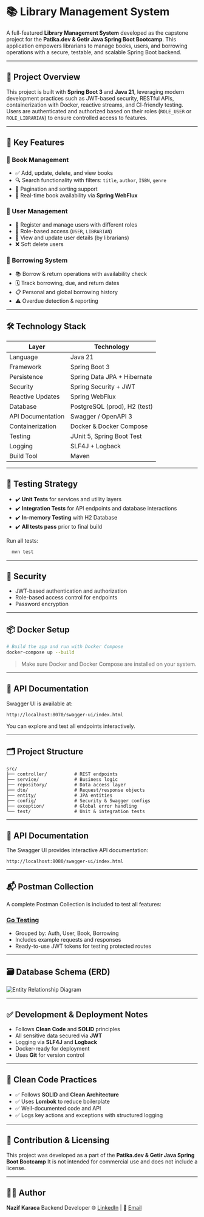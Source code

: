 # 📚 Library Management System

A full-featured **Library Management System** developed as the capstone project for the **Patika.dev & Getir Java Spring Boot Bootcamp**. This application empowers librarians to manage books, users, and borrowing operations with a secure, testable, and scalable Spring Boot backend.

---

## 🧭 Project Overview

This project is built with **Spring Boot 3** and **Java 21**, leveraging modern development practices such as JWT-based security, RESTful APIs, containerization with Docker, reactive streams, and CI-friendly testing. Users are authenticated and authorized based on their roles (`ROLE_USER` or `ROLE_LIBRARIAN`) to ensure controlled access to features.

---

## 🎯 Key Features

### 📕 Book Management
- ✅ Add, update, delete, and view books
- 🔍 Search functionality with filters: `title`, `author`, `ISBN`, `genre`
- 📄 Pagination and sorting support
- 🔄 Real-time book availability via **Spring WebFlux**

### 👤 User Management
- 👥 Register and manage users with different roles
- 🔐 Role-based access (`USER`, `LIBRARIAN`)
- 🧾 View and update user details (by librarians)
- ❌ Soft delete users

### 🔄 Borrowing System
- 📚 Borrow & return operations with availability check
- 🗓️ Track borrowing, due, and return dates
- 📋 Personal and global borrowing history
- ⚠️ Overdue detection & reporting

---

## 🛠️ Technology Stack

| Layer              | Technology                       |
|-------------------|-----------------------------------|
| Language           | Java 21                          |
| Framework          | Spring Boot 3                    |
| Persistence        | Spring Data JPA + Hibernate      |
| Security           | Spring Security + JWT            |
| Reactive Updates   | Spring WebFlux                   |
| Database           | PostgreSQL (prod), H2 (test)     |
| API Documentation  | Swagger / OpenAPI 3              |
| Containerization   | Docker & Docker Compose          |
| Testing            | JUnit 5, Spring Boot Test         |
| Logging            | SLF4J + Logback                  |
| Build Tool         | Maven                            |

---

## 🧪 Testing Strategy

- ✔️ **Unit Tests** for services and utility layers
- ✔️ **Integration Tests** for API endpoints and database interactions
- ✔️ **In-memory Testing** with H2 Database
- ✔️ **All tests pass** prior to final build

Run all tests:
```bash
  mvn test
```
---

## 🔐 Security

- JWT-based authentication and authorization
- Role-based access control for endpoints
- Password encryption

---

## 📦 Docker Setup

```bash
# Build the app and run with Docker Compose
docker-compose up --build
````

> Make sure Docker and Docker Compose are installed on your system.

---

## 📡 API Documentation

Swagger UI is available at:

```
http://localhost:8070/swagger-ui/index.html
```

You can explore and test all endpoints interactively.

---

## 🗂️ Project Structure

```
src/
├── controller/          # REST endpoints
├── service/             # Business logic
├── repository/          # Data access layer
├── dto/                 # Request/response objects
├── entity/              # JPA entities
├── config/              # Security & Swagger configs
├── exception/           # Global error handling
└── test/                # Unit & integration tests
```

---

## 📑 API Documentation

The Swagger UI provides interactive API documentation:
```
http://localhost:8080/swagger-ui/index.html
````

---

## 📬 Postman Collection

A complete Postman Collection is included to test all features: <h3><a href="https://postman.co/workspace/Personal-Workspace~df22195b-a6bf-4bb0-8f17-2502150396c2/collection/35081217-2e7edf5a-ccfd-4666-8b56-a3d826bb14bd?action=share&creator=35081217&active-environment=35081217-fc0abc9e-3263-4c57-9621-4ff61e38a93e">Go Testing</a></h3>

* Grouped by: Auth, User, Book, Borrowing
* Includes example requests and responses
* Ready-to-use JWT tokens for testing protected routes

---

## 🗃️ Database Schema (ERD)

![Entity Relationship Diagram](https://github.com/user-attachments/assets/55a993a1-ce77-4d19-8ecc-1aedab0a03c1)

---

## ✅ Development & Deployment Notes

* Follows **Clean Code** and **SOLID** principles
* All sensitive data secured via **JWT**
* Logging via **SLF4J** and **Logback**
* Docker-ready for deployment
* Uses **Git** for version control

---

## 🧹 Clean Code Practices

* ✅ Follows **SOLID** and **Clean Architecture**
* ✅ Uses **Lombok** to reduce boilerplate
* ✅ Well-documented code and API
* ✅ Logs key actions and exceptions with structured logging

---

## 🤝 Contribution & Licensing

This project was developed as a part of the **Patika.dev & Getir Java Spring Boot Bootcamp**
It is not intended for commercial use and does not include a license.

---

## 👨‍💻 Author

**Nazif Karaca**
Backend Developer
🌐 [LinkedIn](https://www.linkedin.com/in/nazifkaraca/) | 📨 [Email](mailto:nazif808@gmail.com)


